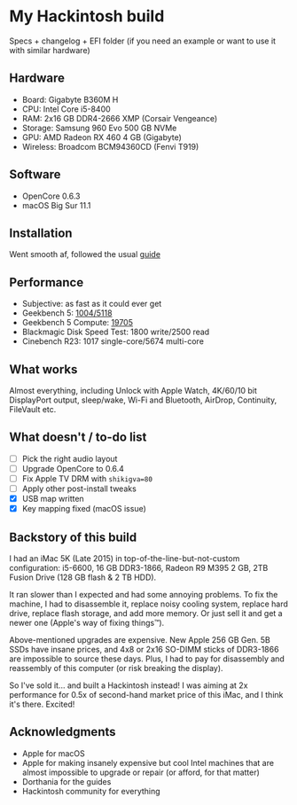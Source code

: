 # My Hackintosh build
Specs + changelog + EFI folder (if you need an example or want to use it with similar hardware)

## Hardware
- Board: Gigabyte B360M H
- CPU: Intel Core i5-8400
- RAM: 2x16 GB DDR4-2666 XMP (Corsair Vengeance)
- Storage: Samsung 960 Evo 500 GB NVMe
- GPU: AMD Radeon RX 460 4 GB (Gigabyte)
- Wireless: Broadcom BCM94360CD (Fenvi T919) 

## Software
- OpenCore 0.6.3
- macOS Big Sur 11.1

## Installation
Went smooth af, followed the usual [guide](https://dortania.github.io/OpenCore-Install-Guide/)

## Performance
- Subjective: as fast as it could ever get
- Geekbench 5: [1004/5118](https://dortania.github.io/OpenCore-Install-Guide/)
- Geekbench 5 Compute: [19705](https://dortania.github.io/OpenCore-Install-Guide/)
- Blackmagic Disk Speed Test: 1800 write/2500 read
- Cinebench R23: 1017 single-core/5674 multi-core

## What works 
Almost everything, including Unlock with Apple Watch, 4K/60/10 bit DisplayPort output, sleep/wake, Wi-Fi and Bluetooth, AirDrop, Continuity, FileVault etc.

## What doesn't / to-do list
- [ ] Pick the right audio layout
- [ ] Upgrade OpenCore to 0.6.4
- [ ] Fix Apple TV DRM with `shikigva=80`
- [ ] Apply other post-install tweaks
- [x] USB map written
- [x] Key mapping fixed (macOS issue)

## Backstory of this build
I had an iMac 5K (Late 2015) in top-of-the-line-but-not-custom configuration: i5-6600, 16 GB DDR3-1866, Radeon R9 M395 2 GB, 2TB Fusion Drive (128 GB flash & 2 TB HDD).

It ran slower than I expected and had some annoying problems. To fix the machine, I had to disassemble it, replace noisy cooling system, replace hard drive, replace flash storage, and add more memory. Or just sell it and get a newer one (Apple's way of fixing things™).

Above-mentioned upgrades are expensive. New Apple 256 GB Gen. 5B SSDs have insane prices, and 4x8 or 2x16 SO-DIMM sticks of DDR3-1866 are impossible to source these days. Plus, I had to pay for disassembly and reassembly of this computer (or risk breaking the display). 

So I've sold it... and built a Hackintosh instead! I was aiming at 2x performance for 0.5x of second-hand market price of this iMac, and I think it's there. Excited! 

## Acknowledgments
* Apple for macOS
* Apple for making insanely expensive but cool Intel machines that are almost impossible to upgrade or repair (or afford, for that matter)
* Dorthania for the guides
* Hackintosh community for everything